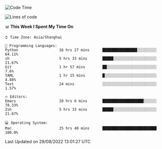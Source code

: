 <!--START_SECTION:waka-->
![Code Time](http://img.shields.io/badge/Code%20Time-830%20hrs%2018%20mins-blue)

![Lines of code](https://img.shields.io/badge/From%20Hello%20World%20I%27ve%20Written-22%20Thousand%20lines%20of%20code-blue)

📊 **This Week I Spent My Time On** 

```text
⌚︎ Time Zone: Asia/Shanghai

💬 Programming Languages: 
Python                   16 hrs 27 mins      ████████████████░░░░░░░░░   64.11% 
sh                       5 hrs 33 mins       █████░░░░░░░░░░░░░░░░░░░░   21.67% 
Git                      1 hr 57 mins        ██░░░░░░░░░░░░░░░░░░░░░░░   7.6% 
YAML                     1 hr 15 mins        █░░░░░░░░░░░░░░░░░░░░░░░░   4.88% 
Text                     24 mins             ░░░░░░░░░░░░░░░░░░░░░░░░░   1.57%

🔥 Editors: 
Emacs                    20 hrs 6 mins       ███████████████████░░░░░░   78.33% 
Zsh                      5 hrs 33 mins       █████░░░░░░░░░░░░░░░░░░░░   21.67%

💻 Operating System: 
Mac                      25 hrs 40 mins      █████████████████████████   100.0%

```


 Last Updated on 29/08/2022 13:01:27 UTC
<!--END_SECTION:waka-->
